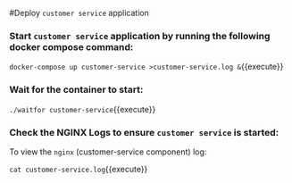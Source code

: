 
#Deploy `customer service` application

### Start  `customer service` application by running the following docker compose command:

`docker-compose up customer-service >customer-service.log &`{{execute}}

### Wait for the container to start:

`./waitfor customer-service`{{execute}}

### Check the NGINX Logs to ensure  `customer service` is started:

To view the `nginx` (customer-service component) log:

`cat customer-service.log`{{execute}}
